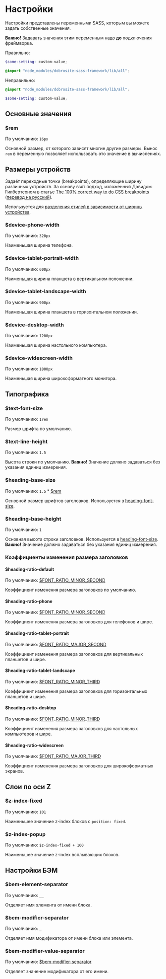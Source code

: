 # Настройки

Настройки представлены переменными SASS, которым вы можете задать собственные значения.

**Важно!** Задавать значения этим переменным надо **до** подключения фреймворка.

Правильно:

```scss
$some-setting: custom-value;

@import "node_modules/dobrosite-sass-framework/lib/all";
```

Неправильно:

```scss
@import "node_modules/dobrosite-sass-framework/lib/all";

$some-setting: custom-value;
```

## Основные значения

### $rem

По умолчанию: `16px`
     
Основной размер, от которого зависят многие другие размеры. Вынос `rem` в переменную позволяет
использовать это значение в вычислениях.


## Размеры устройств

Задаёт переходные точки (breakpoints), определяющие ширину различных устройств. За основу взят
подход, изложенный Дэвидом Гилбертсоном в статье
[The 100% correct way to do CSS breakpoints](https://medium.com/p/88d6a5ba1862)
([перевод на русский](http://css-live.ru/articles-css/pravilnye-kontrolnye-tochki-v-css.html)).

Используется для [разделения стилей в зависимости от ширины
устройства](adaptive.ru.md#Определение-ширины-устройства).

### $device-phone-width

По умолчанию: `320px`

Наименьшая ширина телефона.

### $device-tablet-portrait-width

По умолчанию: `600px`
                    
Наименьшая ширина планшета в вертикальном положении.

### $device-tablet-landscape-width

По умолчанию: `900px`
                    
Наименьшая ширина планшета в горизонтальном положении.

### $device-desktop-width

По умолчанию: `1200px`
                     
Наименьшая ширина настольного компьютера.

### $device-widescreen-width

По умолчанию: `1800px`
                     
Наименьшая ширина широкоформатного монитора.



## Типографика

### $text-font-size

По умолчанию: `1rem`
                     
Размер шрифта по умолчанию.

### $text-line-height

По умолчанию: `1.5`
                     
Высота строки по умолчанию. **Важно!** Значение должно задаваться без указания единиц измерения.

### $heading-base-size

По умолчанию: `1.5` * [$rem](#rem)

Основной размер шрифтов заголовков. Используется в
[heading-font-size](typography.ru.md#heading-font-size). 

### $heading-base-height

По умолчанию: `1`

Основная высота строки заголовков. Используется в
[heading-font-size](typography.ru.md#heading-font-size). **Важно!** Значение должно задаваться без
указания единиц измерения.

### Коэффициенты изменения размера заголовков

#### $heading-ratio-default

По умолчанию: [$FONT_RATIO_MINOR_SECOND](constants.ru.md#Коэффициенты-изменения-размера-шрифта)

Коэффициент изменения размера заголовков по умолчанию.

#### $heading-ratio-phone

По умолчанию: [$FONT_RATIO_MINOR_SECOND](constants.ru.md#Коэффициенты-изменения-размера-шрифта)

Коэффициент изменения размера заголовков для телефонов и шире.

#### $heading-ratio-tablet-portrait

По умолчанию: [$FONT_RATIO_MAJOR_SECOND](constants.ru.md#Коэффициенты-изменения-размера-шрифта)

Коэффициент изменения размера заголовков для вертикальных планшетов и шире.

#### $heading-ratio-tablet-landscape

По умолчанию: [$FONT_RATIO_MINOR_THIRD](constants.ru.md#Коэффициенты-изменения-размера-шрифта)

Коэффициент изменения размера заголовков для горизонтальных планшетов и шире.

#### $heading-ratio-desktop

По умолчанию: [$FONT_RATIO_MINOR_THIRD](constants.ru.md#Коэффициенты-изменения-размера-шрифта)

Коэффициент изменения размера заголовков для настольных компьютеров и шире.

#### $heading-ratio-widescreen

По умолчанию: [$FONT_RATIO_MAJOR_THIRD](constants.ru.md#Коэффициенты-изменения-размера-шрифта)

Коэффициент изменения размера заголовков для широкоформатных экранов.


## Слои по оси Z

### $z-index-fixed

По умолчанию: `101` 

Наименьшее значение z-index блоков с `position: fixed`.

### $z-index-popup

По умолчанию: `$z-index-fixed + 100`

Наименьшее значение z-index всплывающих блоков.


## Настройки БЭМ

### $bem-element-separator

По умолчанию: `__`

Отделяет имя элемента от имени блока.

### $bem-modifier-separator

По умолчанию: `_`

Отделяет имя модификатора от имени блока или элемента.

### $bem-modifier-value-separator

По умолчанию: [$bem-modifier-separator](#bem-modifier-separator)

Отделяет значение модификатора от его имени.
